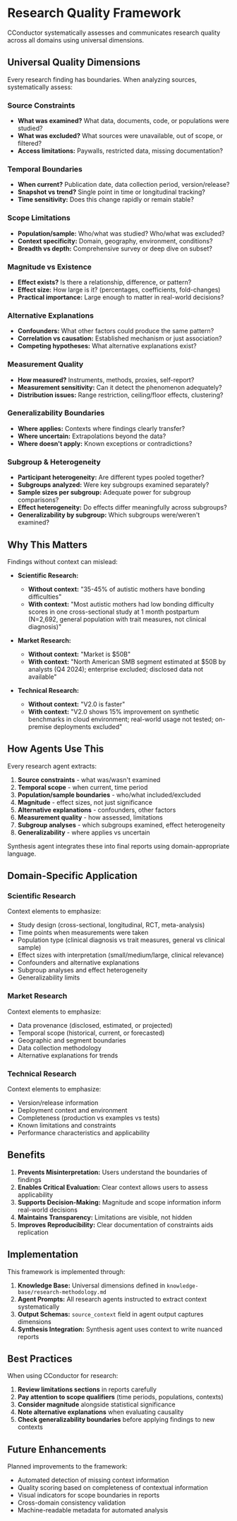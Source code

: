 # Research Quality Framework

CConductor systematically assesses and communicates research quality across all domains using universal dimensions.

## Universal Quality Dimensions

Every research finding has boundaries. When analyzing sources, systematically assess:

### Source Constraints
- **What was examined?** What data, documents, code, or populations were studied?
- **What was excluded?** What sources were unavailable, out of scope, or filtered?
- **Access limitations:** Paywalls, restricted data, missing documentation?

### Temporal Boundaries  
- **When current?** Publication date, data collection period, version/release?
- **Snapshot vs trend?** Single point in time or longitudinal tracking?
- **Time sensitivity:** Does this change rapidly or remain stable?

### Scope Limitations
- **Population/sample:** Who/what was studied? Who/what was excluded?
- **Context specificity:** Domain, geography, environment, conditions?
- **Breadth vs depth:** Comprehensive survey or deep dive on subset?

### Magnitude vs Existence
- **Effect exists?** Is there a relationship, difference, or pattern?
- **Effect size:** How large is it? (percentages, coefficients, fold-changes)
- **Practical importance:** Large enough to matter in real-world decisions?

### Alternative Explanations
- **Confounders:** What other factors could produce the same pattern?
- **Correlation vs causation:** Established mechanism or just association?
- **Competing hypotheses:** What alternative explanations exist?

### Measurement Quality
- **How measured?** Instruments, methods, proxies, self-report?
- **Measurement sensitivity:** Can it detect the phenomenon adequately?
- **Distribution issues:** Range restriction, ceiling/floor effects, clustering?

### Generalizability Boundaries
- **Where applies:** Contexts where findings clearly transfer?
- **Where uncertain:** Extrapolations beyond the data?
- **Where doesn't apply:** Known exceptions or contradictions?

### Subgroup & Heterogeneity
- **Participant heterogeneity:** Are different types pooled together?
- **Subgroups analyzed:** Were key subgroups examined separately?
- **Sample sizes per subgroup:** Adequate power for subgroup comparisons?
- **Effect heterogeneity:** Do effects differ meaningfully across subgroups?
- **Generalizability by subgroup:** Which subgroups were/weren't examined?

## Why This Matters

Findings without context can mislead:

- **Scientific Research:**
  - **Without context:** "35-45% of autistic mothers have bonding difficulties"
  - **With context:** "Most autistic mothers had low bonding difficulty scores in one cross-sectional study at 1 month postpartum (N=2,692, general population with trait measures, not clinical diagnosis)"

- **Market Research:**
  - **Without context:** "Market is $50B"
  - **With context:** "North American SMB segment estimated at $50B by analysts (Q4 2024); enterprise excluded; disclosed data not available"

- **Technical Research:**
  - **Without context:** "V2.0 is faster"
  - **With context:** "V2.0 shows 15% improvement on synthetic benchmarks in cloud environment; real-world usage not tested; on-premise deployments excluded"

## How Agents Use This

Every research agent extracts:

1. **Source constraints** - what was/wasn't examined
2. **Temporal scope** - when current, time period
3. **Population/sample boundaries** - who/what included/excluded
4. **Magnitude** - effect sizes, not just significance
5. **Alternative explanations** - confounders, other factors
6. **Measurement quality** - how assessed, limitations
7. **Subgroup analyses** - which subgroups examined, effect heterogeneity
8. **Generalizability** - where applies vs uncertain

Synthesis agent integrates these into final reports using domain-appropriate language.

## Domain-Specific Application

### Scientific Research

Context elements to emphasize:
- Study design (cross-sectional, longitudinal, RCT, meta-analysis)
- Time points when measurements were taken
- Population type (clinical diagnosis vs trait measures, general vs clinical sample)
- Effect sizes with interpretation (small/medium/large, clinical relevance)
- Confounders and alternative explanations
- Subgroup analyses and effect heterogeneity
- Generalizability limits

### Market Research

Context elements to emphasize:
- Data provenance (disclosed, estimated, or projected)
- Temporal scope (historical, current, or forecasted)
- Geographic and segment boundaries
- Data collection methodology
- Alternative explanations for trends

### Technical Research

Context elements to emphasize:
- Version/release information
- Deployment context and environment
- Completeness (production vs examples vs tests)
- Known limitations and constraints
- Performance characteristics and applicability

## Benefits

1. **Prevents Misinterpretation:** Users understand the boundaries of findings
2. **Enables Critical Evaluation:** Clear context allows users to assess applicability
3. **Supports Decision-Making:** Magnitude and scope information inform real-world decisions
4. **Maintains Transparency:** Limitations are visible, not hidden
5. **Improves Reproducibility:** Clear documentation of constraints aids replication

## Implementation

This framework is implemented through:

1. **Knowledge Base:** Universal dimensions defined in `knowledge-base/research-methodology.md`
2. **Agent Prompts:** All research agents instructed to extract context systematically
3. **Output Schemas:** `source_context` field in agent output captures dimensions
4. **Synthesis Integration:** Synthesis agent uses context to write nuanced reports

## Best Practices

When using CConductor for research:

1. **Review limitations sections** in reports carefully
2. **Pay attention to scope qualifiers** (time periods, populations, contexts)
3. **Consider magnitude** alongside statistical significance
4. **Note alternative explanations** when evaluating causality
5. **Check generalizability boundaries** before applying findings to new contexts

## Future Enhancements

Planned improvements to the framework:

- Automated detection of missing context information
- Quality scoring based on completeness of contextual information
- Visual indicators for scope boundaries in reports
- Cross-domain consistency validation
- Machine-readable metadata for automated analysis

